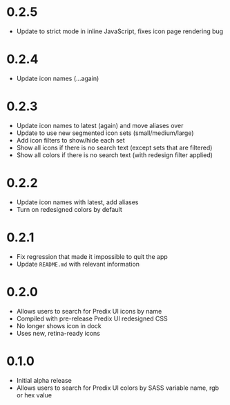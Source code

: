 0.2.5
================
* Update to strict mode in inline JavaScript, fixes icon page rendering bug

0.2.4
================
* Update icon names (...again)

0.2.3
===============
* Update icon names to latest (again) and move aliases over
* Update to use new segmented icon sets (small/medium/large)
* Add icon filters to show/hide each set
* Show all icons if there is no search text (except sets that are filtered)
* Show all colors if there is no search text (with redesign filter applied)

0.2.2
===============
* Update icon names with latest, add aliases
* Turn on redesigned colors by default

0.2.1
===============
* Fix regression that made it impossible to quit the app
* Update `README.md` with relevant information

0.2.0
===============
* Allows users to search for Predix UI icons by name
* Compiled with pre-release Predix UI redesigned CSS
* No longer shows icon in dock
* Uses new, retina-ready icons

0.1.0
===============
* Initial alpha release
* Allows users to search for Predix UI colors by SASS variable name, rgb or hex value
